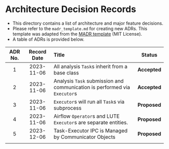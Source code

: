 # Architecture Decision Records
- This directory contains a list of architecture and major feature decisions.
- Please refer to the `madr_template.md` for creating new ADRs. This template was adapted from the [MADR template](https://adr.github.io/madr/) (MIT License).
- A table of ADRs is provided below.

| ADR No. | Record Date | Title                                                                     | Status       |
|:-------:|:-----------:|:--------------------------------------------------------------------------|:------------:|
| 1       | 2023-11-06  | All analysis `Task`s inherit from a base class                            | **Accepted** |
| 2       | 2023-11-06  | Analysis `Task` submission and communication is performed via `Executor`s | **Accepted** |
| 3       | 2023-11-06  | `Executor`s will run all `Task`s via subprocess                           | **Proposed** |
| 4       | 2023-11-06  | Airflow `Operator`s and LUTE `Executor`s are separate entities.           | **Proposed** |
| 5       | 2023-12-06  | Task-Executor IPC is Managed by Communicator Objects                      | **Proposed** |
|         |             |                                                                           |              |
